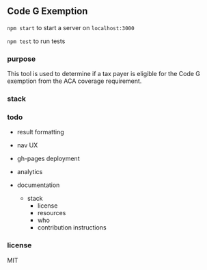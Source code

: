 ## Code G Exemption

`npm start` to start a server on `localhost:3000`

`npm test` to run tests

### purpose
This tool is used to determine if a tax payer is eligible for the Code G
exemption from the ACA coverage requirement.

### stack



### todo

- result formatting
- nav UX
- gh-pages deployment
- analytics

- documentation
  - stack
	- license
	- resources
	- who
	- contribution instructions



### license
MIT
